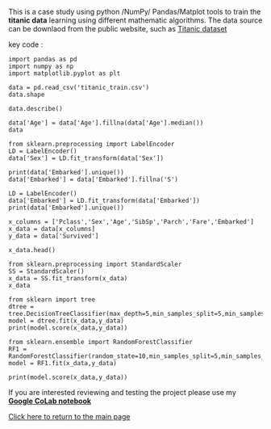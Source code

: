 This is a case study using python /NumPy/ Pandas/Matplot tools to train the **titanic data** learning using different mathematic algorithms. The data source can be downlaod from the public website, such as [Titanic dataset](https://www.kaggle.com/datasets/hesh97/titanicdataset-traincsv)

key code :
```
import pandas as pd
import numpy as np
import matplotlib.pyplot as plt

data = pd.read_csv('titanic_train.csv')
data.shape

data.describe()

data['Age'] = data['Age'].fillna(data['Age'].median())
data

from sklearn.preprocessing import LabelEncoder
LD = LabelEncoder()
data['Sex'] = LD.fit_transform(data['Sex'])

print(data['Embarked'].unique())
data['Embarked'] = data['Embarked'].fillna('S')

LD = LabelEncoder()
data['Embarked'] = LD.fit_transform(data['Embarked'])
print(data['Embarked'].unique())

x_columns = ['Pclass','Sex','Age','SibSp','Parch','Fare','Embarked'] 
x_data = data[x_columns]
y_data = data['Survived']

x_data.head()

from sklearn.preprocessing import StandardScaler
SS = StandardScaler()
x_data = SS.fit_transform(x_data)
x_data

from sklearn import tree
dtree = tree.DecisionTreeClassifier(max_depth=5,min_samples_split=5,min_samples_leaf=5)
model = dtree.fit(x_data,y_data)
print(model.score(x_data,y_data))

from sklearn.ensemble import RandomForestClassifier
RF1 = RandomForestClassifier(random_state=10,min_samples_split=5,min_samples_leaf=5,n_estimators=80)
model = RF1.fit(x_data,y_data)

print(model.score(x_data,y_data))

```

If you are interested reviewing and testing the project please use my [**Google CoLab notebook**](https://colab.research.google.com/drive/1FhjdinLX9dejz4spkXrhXDHuENXQM3Fq#updateTitle=true&folderId=1Q9EqShSEW9F3ULWA9Z6sSSbFlLBSQTmO)

[Click here to return to the main page](../README.md)
